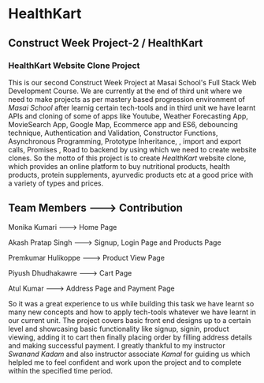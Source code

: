 # HealthKart

Construct Week Project-2 / HealthKart
  ---
 
### **HealthKart Website Clone Project**

This is our second Construct Week Project at Masai School's Full Stack Web Development Course. We are currently at the end of third unit where we need to make projects as per mastery based progression environment of _Masai School_ after learnig certain tech-tools and in third unit we have learnt APIs and cloning of some of apps like Youtube, Weather Forecasting App, MovieSearch App, Google Map, Ecommerce app and ES6, debouncing technique, Authentication and Validation, Constructor Functions, Asynchronous Programming, Prototype Inheritance, , import and export calls, Promises , Road to backend by using which we need to create website clones. So the motto of this project is to create *HealthKart* website clone, which provides an online platform to buy nutritional products, health products, protein supplements, ayurvedic products etc at a good price with a variety of types and prices. 

**Team Members  --->        Contribution**
-
Monika Kumari   --->         Home Page

Akash Pratap Singh  --->     Signup, Login Page and Products Page

Premkumar Hulikoppe  --->    Product View Page

Piyush Dhudhakawre  --->     Cart Page

Atul Kumar      --->         Address Page and Payment Page


  So it was a great experience to us while building this task we have learnt so many new concepts and how to apply tech-tools whatever we have learnt in our current unit. The project covers basic front end designs up to a certain level and showcasing basic functionality like signup, signin, product viewing, adding it to cart then finally placing order by filling address details and making successful payment. I greatly thankful to my instructor *Swanand Kadam* and also instructor associate *Kamal* for guiding us which helpled me to feel confident and work upon the project and to complete within the specified time period.
 
 




